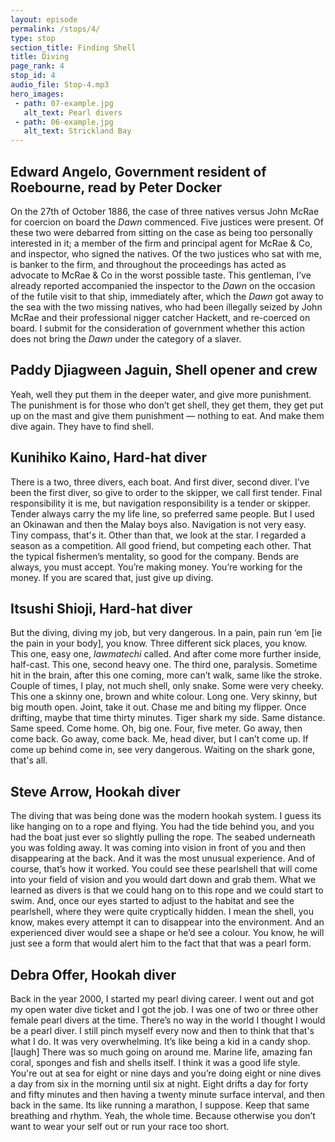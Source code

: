 ```yaml
---
layout: episode
permalink: /stops/4/
type: stop
section_title: Finding Shell
title: Diving
page_rank: 4
stop_id: 4
audio_file: Stop-4.mp3
hero_images:
 - path: 07-example.jpg
   alt_text: Pearl divers
 - path: 06-example.jpg
   alt_text: Strickland Bay
---
```


## Edward Angelo, Government resident of Roebourne, read by Peter Docker

On the 27th of October 1886, the case of three natives versus John McRae for coercion on board the *Dawn* commenced. Five justices were present. Of these two were debarred from sitting on the case as being too personally interested in it; a member of the firm and principal agent for McRae & Co, and inspector, who signed the natives. Of the two justices who sat with me, is banker to the firm, and throughout the proceedings has acted as advocate to McRae & Co in the worst possible taste. This gentleman, I’ve already reported accompanied the inspector to the *Dawn* on the occasion of the futile visit to that ship, immediately after, which the *Dawn* got away to the sea with the two missing natives, who had been illegally seized by John McRae and their professional nigger catcher Hackett, and re-coerced on board. I submit for the consideration of government whether this action does not bring the *Dawn* under the category of a slaver.

## Paddy Djiagween Jaguin, Shell opener and crew

Yeah, well they put them in the deeper water, and give more punishment. The punishment  is for those who don’t get shell, they get them, they get put up  on the mast and give them  punishment — nothing to eat. And make them dive again. They have to find shell.

## Kunihiko Kaino, Hard-hat diver

There is a two, three divers, each boat. And first diver, second diver. I’ve been the first diver, so give to order to the skipper, we call first tender. Final responsibility it is me, but navigation responsibility is a tender or skipper. Tender always carry the my life line, so preferred same people. But I used an Okinawan and then the Malay boys also. Navigation is not very easy. Tiny compass, that's it. Other than that, we look at the star. I regarded a season as a competition. All good friend, but competing each other. That the typical fishermen’s mentality, so good for the company. Bends are always, you must accept. You’re making money. You’re working for the money. If you are scared that, just give up diving.

## Itsushi Shioji, Hard-hat diver

But the diving, diving my job, but very dangerous. In a pain, pain run ‘em [ie the pain in your body], you know. Three different sick places, you know. This one, easy one, *lawmatechi* called. And after come more further inside, half-cast. This one, second heavy one. The third one, paralysis. Sometime hit in the brain, after this one coming, more can’t walk, same like the stroke. Couple of times, I play, not much shell, only snake. Some were very cheeky. This one a skinny one, brown and white colour. Long one. Very skinny, but big mouth open. Joint, take it out. Chase me and biting my flipper. Once drifting, maybe that time thirty minutes. Tiger shark my side. Same distance. Same speed. Come home. Oh, big one. Four, five meter. Go away, then come back. Go away, come back. Me, head diver, but I can’t come up. If come up behind come in, see very dangerous. Waiting on the shark gone, that's all.

## Steve Arrow, Hookah  diver

The diving that was being done was the modern hookah system. I guess its like hanging on to a rope and flying. You had the tide behind you, and you had the boat just ever so slightly pulling the rope. The seabed underneath you was folding away. It was coming into vision in front of you and then disappearing at the back. And it was the most unusual experience. And of course, that’s how it worked. You could see these pearlshell that will come into your field of vision and you would dart down and grab them. What we learned as divers is that we could hang on to this rope and we could start to swim. And, once our eyes started to adjust to the habitat and see the pearlshell, where they were quite cryptically hidden. I mean the shell, you know, makes every attempt it can to disappear into the environment. And an experienced diver would see a shape or he’d see a colour. You know, he will just see a form that would alert him to the fact that that was a pearl form.

## Debra Offer, Hookah  diver

Back in the year 2000, I started my pearl diving career. I went out and got my open water dive ticket and I got the job. I was one of two or three other female pearl divers at the time. There’s no way in the world I thought I would be a pearl diver. I still pinch myself every now and then to think that that's what I do. It was very overwhelming. It’s like being a kid in a candy shop. [laugh] There was so much going on around me. Marine life, amazing fan coral, sponges and fish and shells itself. I think it was a good life style. You're out at sea for eight or nine days and you’re doing eight or nine dives a day from six in the morning until six at night. Eight drifts a day for forty and fifty minutes and then having a twenty minute surface interval, and then back in the same. Its like running a marathon, I suppose. Keep that same breathing and rhythm. Yeah, the whole time. Because otherwise you don’t want to wear your self out or run your race too short.
